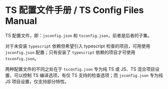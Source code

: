 # TS 配置文件手册 / TS Config Files Manual

TS 配置文件，即：`jsconfig.json` 和 `tsconfig.json`，前者是后者的子集。

对于未安装 `typescript` 依赖但希望引入 typescript 检查的项目，可用使用 `jsconfig.json` 配置；只有安装了 `typescript` 依赖的项目才可使用 `tsconfig.json`。

两种配置文件的不同之处在于 `tsconfig.json` 专为纯 TS 或 JS、TS 混合项目设置，可以控制 TS 编译选项，有仅 TS 支持的检查选项；而 `jsconfig.json` 专为纯 JS 项目设置，仅支持部分特性。
